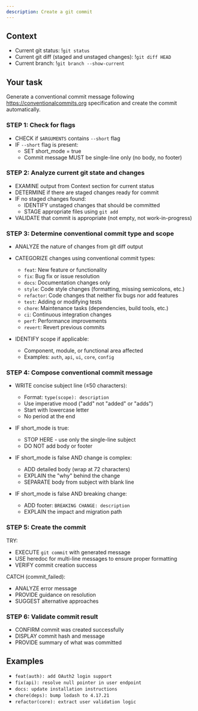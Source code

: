 ```yaml
---
description: Create a git commit
---
```


## Context

- Current git status: !`git status`
- Current git diff (staged and unstaged changes): !`git diff HEAD`
- Current branch: !`git branch --show-current`

## Your task

Generate a conventional commit message following https://conventionalcommits.org specification and create the commit automatically.

### STEP 1: Check for flags

- CHECK if `$ARGUMENTS` contains `--short` flag
- IF `--short` flag is present:
  - SET short_mode = true
  - Commit message MUST be single-line only (no body, no footer)

### STEP 2: Analyze current git state and changes

- EXAMINE output from Context section for current status
- DETERMINE if there are staged changes ready for commit
- IF no staged changes found:
  - IDENTIFY unstaged changes that should be committed
  - STAGE appropriate files using `git add`
- VALIDATE that commit is appropriate (not empty, not work-in-progress)

### STEP 3: Determine conventional commit type and scope

- ANALYZE the nature of changes from git diff output
- CATEGORIZE changes using conventional commit types:
  - `feat`: New feature or functionality
  - `fix`: Bug fix or issue resolution
  - `docs`: Documentation changes only
  - `style`: Code style changes (formatting, missing semicolons, etc.)
  - `refactor`: Code changes that neither fix bugs nor add features
  - `test`: Adding or modifying tests
  - `chore`: Maintenance tasks (dependencies, build tools, etc.)
  - `ci`: Continuous integration changes
  - `perf`: Performance improvements
  - `revert`: Revert previous commits

- IDENTIFY scope if applicable:
  - Component, module, or functional area affected
  - Examples: `auth`, `api`, `ui`, `core`, `config`

### STEP 4: Compose conventional commit message

- WRITE concise subject line (≤50 characters):
  - Format: `type(scope): description`
  - Use imperative mood ("add" not "added" or "adds")
  - Start with lowercase letter
  - No period at the end

- IF short_mode is true:
  - STOP HERE - use only the single-line subject
  - DO NOT add body or footer

- IF short_mode is false AND change is complex:
  - ADD detailed body (wrap at 72 characters)
  - EXPLAIN the "why" behind the change
  - SEPARATE body from subject with blank line

- IF short_mode is false AND breaking change:
  - ADD footer: `BREAKING CHANGE: description`
  - EXPLAIN the impact and migration path

### STEP 5: Create the commit

TRY:

- EXECUTE `git commit` with generated message
- USE heredoc for multi-line messages to ensure proper formatting
- VERIFY commit creation success

CATCH (commit_failed):

- ANALYZE error message
- PROVIDE guidance on resolution
- SUGGEST alternative approaches

### STEP 6: Validate commit result

- CONFIRM commit was created successfully
- DISPLAY commit hash and message
- PROVIDE summary of what was committed

## Examples

- `feat(auth): add OAuth2 login support`
- `fix(api): resolve null pointer in user endpoint`
- `docs: update installation instructions`
- `chore(deps): bump lodash to 4.17.21`
- `refactor(core): extract user validation logic`
